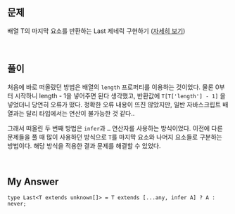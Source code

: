 ## 문제

배열 T의 마지막 요소를 반환하는 Last<T> 제네릭 구현하기 ([자세히 보기](https://github.com/type-challenges/type-challenges/blob/main/questions/00015-medium-last/README.md))

<br>

## 풀이

처음에 바로 떠올랐던 방법은 배열의 `length` 프로퍼티를 이용하는 것이었다. 물론 0부터 시작하니 length - 1을 넣어주면 된다 생각했고, 반환값에 `T[T['length'] - 1]` 을 넣었더니 당연히 오류가 떴다. 정확한 오류 내용이 뜨진 않았지만, 일반 자바스크립트 배열과는 달리 타입에서는 연산이 불가능한 것 같다..

그래서 떠올린 두 번째 방법은 `infer`과 `…` 연산자를 사용하는 방식이었다. 이전에 다른 문제들을 풀 때 많이 사용하던 방식으로 `T`를 마지막 요소와 나머지 요소들로 구분하는 방법이다. 해당 방식을 적용한 결과 문제를 해결할 수 있었다.

<br>

## My Answer

```tsx
type Last<T extends unknown[]> = T extends [...any, infer A] ? A : never;
```